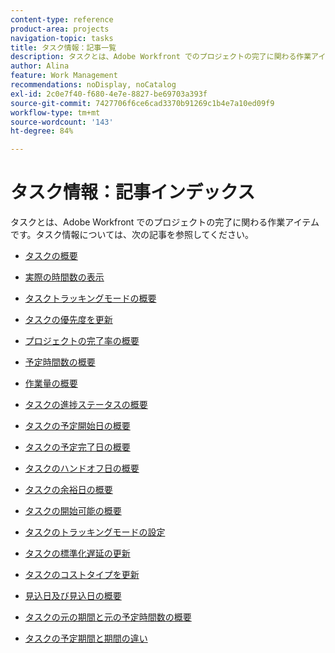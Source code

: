 ```yaml
---
content-type: reference
product-area: projects
navigation-topic: tasks
title: タスク情報：記事一覧
description: タスクとは、Adobe Workfront でのプロジェクトの完了に関わる作業アイテムです。タスク情報について詳しくは、次の記事を参照してください。
author: Alina
feature: Work Management
recommendations: noDisplay, noCatalog
exl-id: 2c0e7f40-f680-4e7e-8827-be69703a393f
source-git-commit: 7427706f6ce6cad3370b91269c1b4e7a10ed09f9
workflow-type: tm+mt
source-wordcount: '143'
ht-degree: 84%

---
```


# タスク情報：記事インデックス

<!-- Audited: 5/2025 -->

タスクとは、Adobe Workfront でのプロジェクトの完了に関わる作業アイテムです。タスク情報については、次の記事を参照してください。

* [タスクの概要](../../../manage-work/tasks/task-information/tasks-overview.md)
* [実際の時間数の表示](../../../manage-work/tasks/task-information/actual-hours.md)
* [タスクトラッキングモードの概要](../../../manage-work/tasks/task-information/task-tracking-mode.md)
* [タスクの優先度を更新](../../../manage-work/tasks/task-information/task-priority.md)
* [プロジェクトの完了率の概要](../../../manage-work/tasks/task-information/project-percent-complete.md)
* [予定時間数の概要](../../../manage-work/tasks/task-information/planned-hours.md)
* [作業量の概要](../../../manage-work/tasks/task-information/work-effort.md)
* [タスクの進捗ステータスの概要](../../../manage-work/tasks/task-information/task-progress-status.md)
* [タスクの予定開始日の概要](../../../manage-work/tasks/task-information/task-planned-start-date.md)
* [タスクの予定完了日の概要](../../../manage-work/tasks/task-information/task-planned-completion-date.md)
* [タスクのハンドオフ日の概要](../../../manage-work/tasks/task-information/handoff-task-date.md)
* [タスクの余裕日の概要](../../../manage-work/tasks/task-information/task-slack-date.md)
* [タスクの開始可能の概要](../../../manage-work/tasks/task-information/can-start-task-overview.md)
* [タスクのトラッキングモードの設定](../../../manage-work/tasks/task-information/set-tracking-mode-for-tasks.md)
* [タスクの標準化遅延の更新](../../../manage-work/tasks/task-information/task-leveling-delay.md)
* [タスクのコストタイプを更新](../../../manage-work/tasks/task-information/update-task-cost-type.md)
* [ 見込日及び見込日の概要 ](../../../manage-work/tasks/task-information/differentiate-projected-estimated-dates.md)
* [タスクの元の期間と元の予定時間数の概要](../../../manage-work/tasks/task-information/task-original-duration-and-original-planned-hours.md)
* [タスクの予定期間と期間の違い](../../../manage-work/tasks/task-information/planned-duration-vs-duration-for-tasks.md)

  <!--
  <li><a href="../../../manage-work/tasks/task-information/project-task-issue-dates.md">Overview of project, task, and issue dates</a> </li>
  -->
